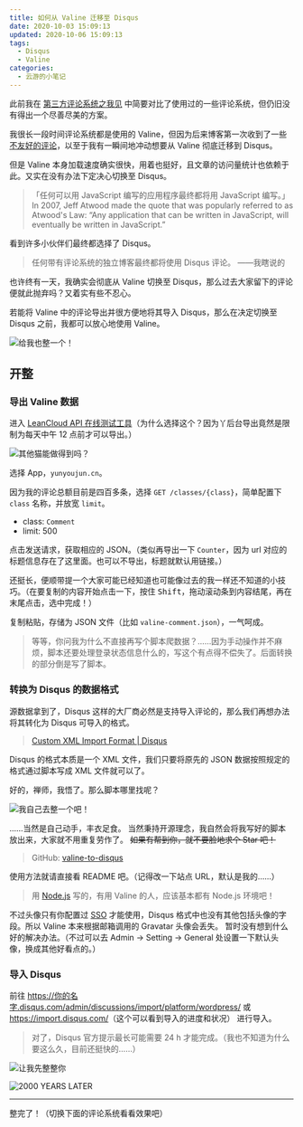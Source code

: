 ```yaml
---
title: 如何从 Valine 迁移至 Disqus
date: 2020-10-03 15:09:13
updated: 2020-10-06 15:09:13
tags:
  - Disqus
  - Valine
categories:
  - 云游的小笔记
---
```


此前我在 [第三方评论系统之我见](https://www.yunyoujun.cn/share/third-party-comment-system/) 中简要对比了使用过的一些评论系统，但仍旧没有得出一个尽善尽美的方案。

我很长一段时间评论系统都是使用的 Valine，但因为后来博客第一次收到了一些[不友好的评论](https://twitter.com/YunYouJun/status/1310547458997415936)，以至于我有一瞬间地冲动想要从 Valine 彻底迁移到 Disqus。

但是 Valine 本身加载速度确实很快，用着也挺好，且文章的访问量统计也依赖于此。又实在没有办法下定决心切换至 Disqus。

> 「任何可以用 JavaScript 编写的应用程序最终都将用 JavaScript 编写。」  
> In 2007, Jeff Atwood made the quote that was popularly referred to as Atwood's Law: “Any application that can be written in JavaScript, will eventually be written in JavaScript.”

看到许多小伙伴们最终都选择了 Disqus。

> 任何带有评论系统的独立博客最终都将使用 Disqus 评论。
> ——我瞎说的

也许终有一天，我确实会彻底从 Valine 切换至 Disqus，那么过去大家留下的评论便就此抛弃吗？又着实有些不忍心。

若能将 Valine 中的评论导出并很方便地将其导入 Disqus，那么在决定切换至 Disqus 之前，我都可以放心地使用 Valine。

![给我也整一个！](https://i.loli.net/2020/10/03/mh4AQ3O7NaW2xeo.jpg)

<!-- more -->

## 开整

### 导出 Valine 数据

进入 [LeanCloud API 在线测试工具](https://leancloud.cn/dashboard/apionline/index.html)（为什么选择这个？因为丫后台导出竟然是限制为每天中午 12 点前才可以导出。）

![其他猫能做得到吗？](https://i.loli.net/2020/10/03/Ac4nzjQbWJCTek5.jpg)

选择 App，`yunyoujun.cn`。

因为我的评论总额目前是四百多条，选择 `GET /classes/{class}`，简单配置下 `class` 名称，并放宽 `limit`。

- class: `Comment`
- limit: 500

点击发送请求，获取相应的 JSON。（类似再导出一下 `Counter`，因为 url 对应的标题信息存在了这里面。也可以不导出，标题就默认用链接。）

还挺长，便顺带提一个大家可能已经知道也可能像过去的我一样还不知道的小技巧。（在要复制的内容开始点击一下，按住 <kbd>Shift</kbd>，拖动滚动条到内容结尾，再在末尾点击，选中完成！）

复制粘贴，存储为 JSON 文件（比如 `valine-comment.json`），一气呵成。

> 等等，你问我为什么不直接再写个脚本爬数据？……因为手动操作并不麻烦，脚本还要处理登录状态信息什么的，写这个有点得不偿失了。后面转换的部分倒是写了脚本。

### 转换为 Disqus 的数据格式

源数据拿到了，Disqus 这样的大厂商必然是支持导入评论的，那么我们再想办法将其转化为 Disqus 可导入的格式。

> [Custom XML Import Format | Disqus](https://help.disqus.com/en/articles/1717222-custom-xml-import-format)

Disqus 的格式本质是一个 XML 文件，我们只要将原先的 JSON 数据按照规定的格式通过脚本写成 XML 文件就可以了。

好的，禅师，我悟了。那么脚本哪里找呢？

![我自己去整一个吧！](https://i.loli.net/2020/10/03/IiOc7BsHzCULVNR.jpg)

……当然是自己动手，丰衣足食。
当然秉持开源理念，我自然会将我写好的脚本放出来，大家就不用重复劳作了。
~~如果有帮到你，就不要脸地求个 Star 吧！~~

> GitHub: [valine-to-disqus](https://github.com/YunYouJun/valine-to-disqus)

使用方法就请直接看 README 吧。（记得改一下站点 URL，默认是我的……）

> 用 [Node.js](https://nodejs.org/) 写的，有用 Valine 的人，应该基本都有 Node.js 环境吧！

不过头像只有你配置过 [SSO](https://help.disqus.com/en/articles/1717160-integrating-single-sign-on) 才能使用，Disqus 格式中也没有其他包括头像的字段。所以 Valine 本来根据邮箱调用的 Gravatar 头像会丢失。
暂时没有想到什么好的解决办法。（不过可以去 Admin -> Setting -> General 处设置一下默认头像，换成其他好看点的。）

### 导入 Disqus

前往 <https://你的名字.disqus.com/admin/discussions/import/platform/wordpress/> 或 <https://import.disqus.com/>（这个可以看到导入的进度和状况） 进行导入。

> 对了，Disqus 官方提示最长可能需要 24 h 才能完成。（我也不知道为什么要这么久，目前还挺快的……）

![让我先整整你](https://i.loli.net/2020/10/03/p8QgJs4TtEhOzX3.jpg)

![2000 YEARS LATER](https://i.loli.net/2020/10/06/14Ih5AyknRNxajl.png)

---

整完了！（切换下面的评论系统看看效果吧）
